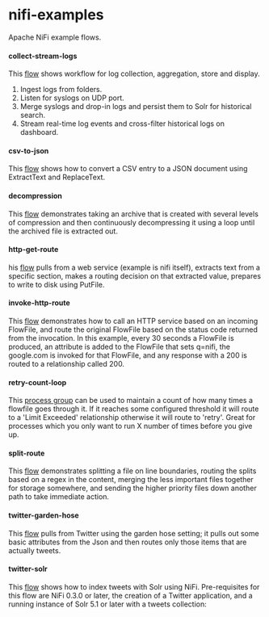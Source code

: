 nifi-examples
=================

Apache NiFi example flows.

#### collect-stream-logs

This [flow](./collect-stream-logs/) shows workflow for log collection, aggregation, store and display. 

1. Ingest logs from folders.
2. Listen for syslogs on UDP port.
3. Merge syslogs and drop-in logs and persist them to Solr for historical search. 
4. Stream real-time log events and cross-filter historical logs on dashboard. 

#### csv-to-json

This [flow](./csv-to-json/) shows how to convert a CSV entry to a JSON document using ExtractText and ReplaceText.

#### decompression

This [flow](./decompression/) demonstrates taking an archive that is created with several levels of compression and then continuously 
decompressing it using a loop until the archived file is extracted out.

#### http-get-route

his [flow](./http-get-route/) pulls from a web service (example is nifi itself), extracts text from a specific section, makes a routing decision 
on that extracted value, prepares to write to disk using PutFile.

#### invoke-http-route

This [flow](./invoke-http-route/) demonstrates how to call an HTTP service based on an incoming FlowFile, and route the original FlowFile 
based on the status code returned from the invocation. In this example, every 30 seconds a FlowFile is produced, 
an attribute is added to the FlowFile that sets q=nifi, the google.com is invoked for that FlowFile, and any response 
with a 200 is routed to a relationship called 200.

#### retry-count-loop

This [process group](./retry-count-loop/) can be used to maintain a count of how many times a flowfile goes through it. If it reaches some 
configured threshold it will route to a 'Limit Exceeded' relationship otherwise it will route to 'retry'. 
Great for processes which you only want to run X number of times before you give up.

#### split-route

This [flow](./split-route/) demonstrates splitting a file on line boundaries, routing the splits based on a regex in the content, 
merging the less important files together for storage somewhere, and sending the higher priority files down 
another path to take immediate action.

#### twitter-garden-hose

This [flow](./twitter-garden-hose/) pulls from Twitter using the garden hose setting; it pulls out some basic attributes from the Json and 
then routes only those items that are actually tweets.

#### twitter-solr

This [flow](./twitter-solr/) shows how to index tweets with Solr using NiFi. Pre-requisites for this flow are NiFi 0.3.0 or later, 
the creation of a Twitter application, and a running instance of Solr 5.1 or later with a tweets collection: